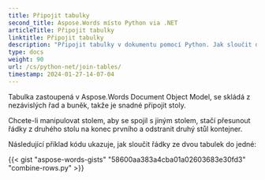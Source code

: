 ```yaml
---
title: Připojit tabulky
second_title: Aspose.Words místo Python via .NET
articleTitle: Připojit tabulky
linktitle: Připojit tabulky
description: "Připojit tabulky v dokumentu pomocí Python. Jak sloučit dvě tabulky do jedné v Python."
type: docs
weight: 90
url: /cs/python-net/join-tables/
timestamp: 2024-01-27-14-07-04
---
```


Tabulka zastoupená v Aspose.Words Document Object Model, se skládá z nezávislých řad a buněk, takže je snadné připojit stoly.

Chcete-li manipulovat stolem, aby se spojil s jiným stolem, stačí přesunout řádky z druhého stolu na konec prvního a odstranit druhý stůl kontejner.

Následující příklad kódu ukazuje, jak sloučit řádky ze dvou tabulek do jedné:

{{< gist "aspose-words-gists" "58600aa383a4cba01a02603683e30fd3" "combine-rows.py" >}}
